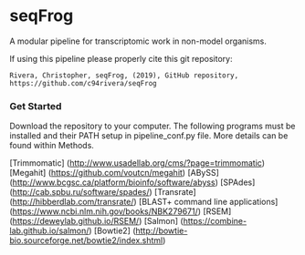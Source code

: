 # seqFrog

A modular pipeline for transcriptomic work in non-model organisms.

If using this pipeline please properly cite this git repository:

`Rivera, Christopher, seqFrog, (2019), GitHub repository, https://github.com/c94rivera/seqFrog`


### Get Started
Download the repository to your computer. The following programs must be installed and their PATH setup in pipeline_conf.py file. More details can be found within Methods.

[Trimmomatic] (http://www.usadellab.org/cms/?page=trimmomatic)
[Megahit] (https://github.com/voutcn/megahit)
[ABySS] (http://www.bcgsc.ca/platform/bioinfo/software/abyss)
[SPAdes] (http://cab.spbu.ru/software/spades/)
[Transrate] (http://hibberdlab.com/transrate/)
[BLAST+ command line applications] (https://www.ncbi.nlm.nih.gov/books/NBK279671/)
[RSEM] (https://deweylab.github.io/RSEM/)
[Salmon] (https://combine-lab.github.io/salmon/)
[Bowtie2] (http://bowtie-bio.sourceforge.net/bowtie2/index.shtml)

